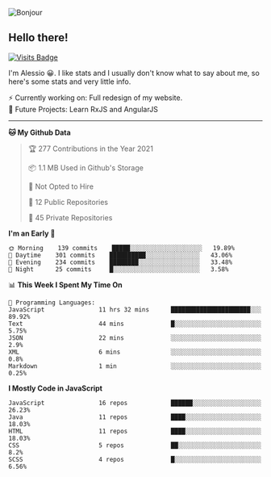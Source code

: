 ![Bonjour](https://i.redd.it/ayih4qogh2a51.png)

## Hello there!
[![Visits Badge](https://badges.pufler.dev/visits/PandaSekh/PandaSekh)](https://alessiofranceschi.me)

I'm Alessio 😀. I like stats and I usually don't know what to say about me, so here's some stats and very little info.

⚡ Currently working on: Full redesign of my website.  
🤔 Future Projects: Learn RxJS and AngularJS

---

<!--START_SECTION:waka-->
**🐱 My Github Data** 

> 🏆 277 Contributions in the Year 2021
 > 
> 📦 1.1 MB Used in Github's Storage 
 > 
> 🚫 Not Opted to Hire
 > 
> 📜 12 Public Repositories 
 > 
> 🔑 45 Private Repositories  
 > 
**I'm an Early 🐤** 

```text
🌞 Morning    139 commits    █████░░░░░░░░░░░░░░░░░░░░   19.89% 
🌆 Daytime    301 commits    ██████████░░░░░░░░░░░░░░░   43.06% 
🌃 Evening    234 commits    ████████░░░░░░░░░░░░░░░░░   33.48% 
🌙 Night      25 commits     █░░░░░░░░░░░░░░░░░░░░░░░░   3.58%

```


📊 **This Week I Spent My Time On** 

```text
💬 Programming Languages: 
JavaScript               11 hrs 32 mins      ██████████████████████░░░   89.92% 
Text                     44 mins             █░░░░░░░░░░░░░░░░░░░░░░░░   5.75% 
JSON                     22 mins             ░░░░░░░░░░░░░░░░░░░░░░░░░   2.9% 
XML                      6 mins              ░░░░░░░░░░░░░░░░░░░░░░░░░   0.8% 
Markdown                 1 min               ░░░░░░░░░░░░░░░░░░░░░░░░░   0.25%

```

**I Mostly Code in JavaScript** 

```text
JavaScript               16 repos            ██████░░░░░░░░░░░░░░░░░░░   26.23% 
Java                     11 repos            ████░░░░░░░░░░░░░░░░░░░░░   18.03% 
HTML                     11 repos            ████░░░░░░░░░░░░░░░░░░░░░   18.03% 
CSS                      5 repos             ██░░░░░░░░░░░░░░░░░░░░░░░   8.2% 
SCSS                     4 repos             █░░░░░░░░░░░░░░░░░░░░░░░░   6.56%

```



<!--END_SECTION:waka-->
